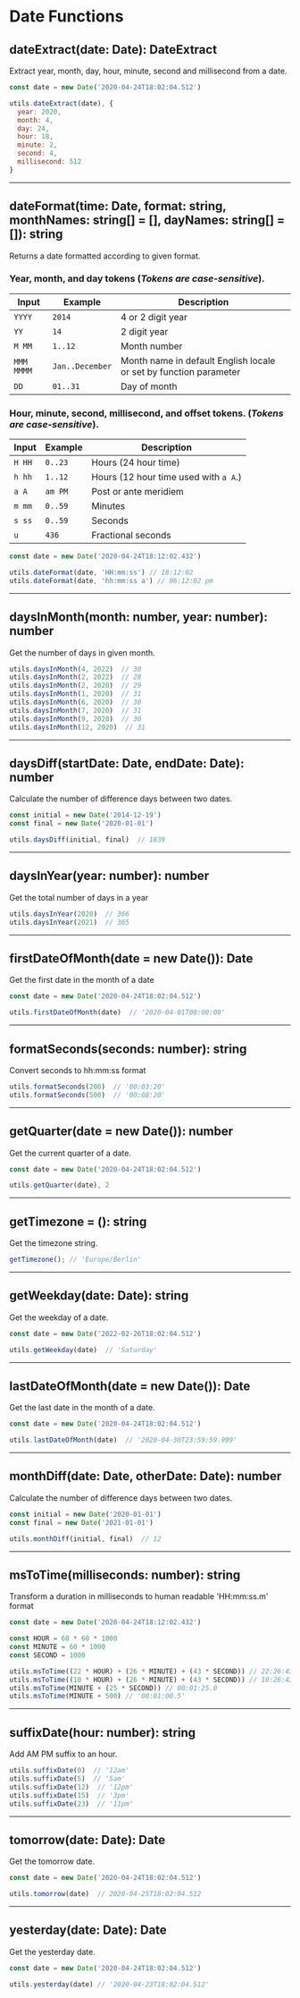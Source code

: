 # Date Functions

## dateExtract(date: Date): DateExtract

Extract year, month, day, hour, minute, second and millisecond from a date.

```js
const date = new Date('2020-04-24T18:02:04.512')

utils.dateExtract(date), {
  year: 2020,
  month: 4,
  day: 24,
  hour: 18,
  minute: 2,
  second: 4,
  millisecond: 512
}
```

---

## dateFormat(time: Date, format: string, monthNames: string[] = [], dayNames: string[] = []): string

Returns a date formatted according to given format.

### Year, month, and day tokens (*Tokens are case-sensitive*).

| Input       | Example          | Description |
| ----------- | ---------------- | ----------- |
| `YYYY`      | `2014`           | 4 or 2 digit year |
| `YY`        | `14`             | 2 digit year |
| `M MM`      | `1..12`          | Month number |
| `MMM MMMM`  | `Jan..December`  | Month name in default English locale or set by function parameter |
| `DD`        | `01..31`         | Day of month |

### Hour, minute, second, millisecond, and offset tokens. (*Tokens are case-sensitive*).

| Input          | Example  | Description |
| -------------- | -------- | ----------- |
| `H HH`         | `0..23`  | Hours (24 hour time) |
| `h hh`         | `1..12`  | Hours (12 hour time used with `a A`.) |
| `a A`          | `am PM`  | Post or ante meridiem |
| `m mm`         | `0..59`  | Minutes |
| `s ss`         | `0..59`  | Seconds |
| `u`            | `436`    | Fractional seconds |

```javascript
const date = new Date('2020-04-24T18:12:02.432')

utils.dateFormat(date, 'HH:mm:ss') // 18:12:02
utils.dateFormat(date, 'hh:mm:ss a') // 06:12:02 pm
```

---

## daysInMonth(month: number, year: number): number

Get the number of days in given month.

```js
utils.daysInMonth(4, 2022)  // 30
utils.daysInMonth(2, 2022)  // 28
utils.daysInMonth(2, 2020)  // 29
utils.daysInMonth(1, 2020)  // 31
utils.daysInMonth(6, 2020)  // 30
utils.daysInMonth(7, 2020)  // 31
utils.daysInMonth(9, 2020)  // 30
utils.daysInMonth(12, 2020)  // 31
```

---

## daysDiff(startDate: Date, endDate: Date): number

Calculate the number of difference days between two dates.

```js
const initial = new Date('2014-12-19')
const final = new Date('2020-01-01')

utils.daysDiff(initial, final)  // 1839
```

---

## daysInYear(year: number): number

Get the total number of days in a year

```js
utils.daysInYear(2020)  // 366
utils.daysInYear(2021)  // 365
```

---

## firstDateOfMonth(date = new Date()): Date

Get the first date in the month of a date

```js
const date = new Date('2020-04-24T18:02:04.512')

utils.firstDateOfMonth(date)  // '2020-04-01T00:00:00'
```

---

## formatSeconds(seconds: number): string

Convert seconds to hh:mm:ss format

```js
utils.formatSeconds(200)  // '00:03:20'
utils.formatSeconds(500)  // '00:08:20'
```

---

## getQuarter(date = new Date()): number

Get the current quarter of a date.

```js
const date = new Date('2020-04-24T18:02:04.512')

utils.getQuarter(date), 2
```

---

## getTimezone = (): string

Get the timezone string.

```js
getTimezone(); // 'Europe/Berlin'
```

---

## getWeekday(date: Date): string

Get the weekday of a date.

```js
const date = new Date('2022-02-26T18:02:04.512')

utils.getWeekday(date)  // 'Saturday'
```

---

## lastDateOfMonth(date = new Date()): Date

Get the last date in the month of a date.

```js
const date = new Date('2020-04-24T18:02:04.512')

utils.lastDateOfMonth(date)  // '2020-04-30T23:59:59.999'
```

---

## monthDiff(date: Date, otherDate: Date): number

Calculate the number of difference days between two dates.

```js
const initial = new Date('2020-01-01')
const final = new Date('2021-01-01')

utils.monthDiff(initial, final)  // 12
```

---

## msToTime(milliseconds: number): string

Transform a duration in milliseconds to human readable 'HH:mm:ss.m' format

```javascript
const date = new Date('2020-04-24T18:12:02.432')

const HOUR = 60 * 60 * 1000
const MINUTE = 60 * 1000
const SECOND = 1000

utils.msToTime((22 * HOUR) + (26 * MINUTE) + (43 * SECOND)) // 22:26:43.0
utils.msToTime((10 * HOUR) + (26 * MINUTE) + (43 * SECOND)) // 10:26:43.0
utils.msToTime(MINUTE + (25 * SECOND)) // 00:01:25.0
utils.msToTime(MINUTE + 500) // '00:01:00.5'
```

---

## suffixDate(hour: number): string

Add AM PM suffix to an hour.

```js
utils.suffixDate(0)  // '12am'
utils.suffixDate(5)  // '5am'
utils.suffixDate(12)  // '12pm'
utils.suffixDate(15)  // '3pm'
utils.suffixDate(23)  // '11pm'
```

---

## tomorrow(date: Date): Date

Get the tomorrow date.

```js
const date = new Date('2020-04-24T18:02:04.512')

utils.tomorrow(date)  // 2020-04-25T18:02:04.512
```

---

## yesterday(date: Date): Date

Get the yesterday date.

```js
const date = new Date('2020-04-24T18:02:04.512')

utils.yesterday(date) // '2020-04-23T18:02:04.512'
```
